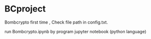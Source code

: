 # BCproject
Bombcrypto
first time , Check file path in config.txt.

run Bombcrypto.ipynb  by program jupyter notebook (python language)
